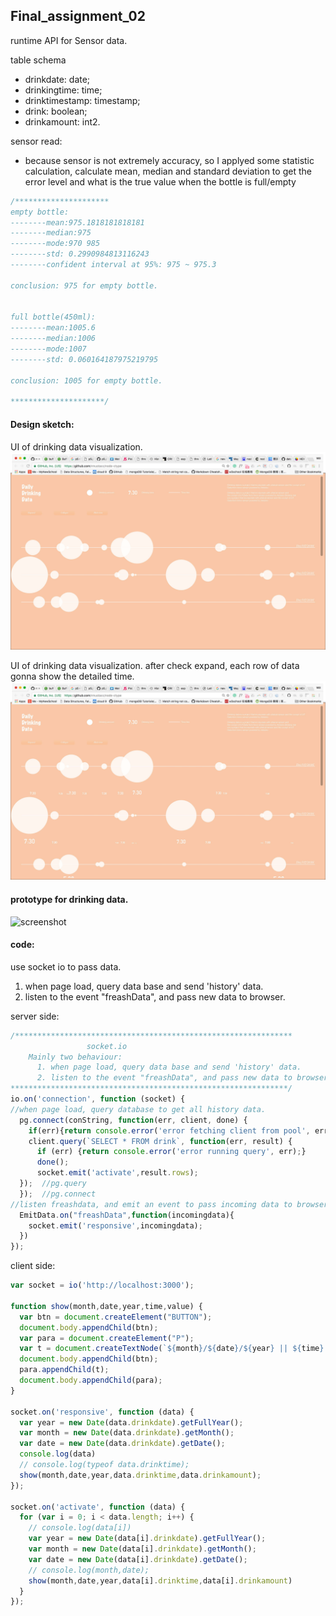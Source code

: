 ## Final_assignment_02

runtime API for Sensor data.

table schema
- drinkdate: date;
- drinkingtime: time;
- drinktimestamp: timestamp;
- drink: boolean;
- drinkamount: int2.

sensor read:
- because sensor is not extremely accuracy, so I applyed some statistic calculation, calculate mean, median and standard deviation to get the error level and what is the true value when the bottle is full/empty

```js
/*********************
empty bottle:
--------mean:975.1818181818181
--------median:975
--------mode:970 985
--------std: 0.2990984813116243
--------confident interval at 95%: 975 ~ 975.3

conclusion: 975 for empty bottle.


full bottle(450ml):
--------mean:1005.6
--------median:1006
--------mode:1007
--------std: 0.060164187975219795

conclusion: 1005 for empty bottle.

*********************/
```
#### Design sketch:
UI of drinking data visualization.
![mockup](https://raw.githubusercontent.com/Jiahao01121/data-structures/master/weekly_assignment_07/designSketch_02.jpg)

UI of drinking data visualization. after check expand, each row of data gonna show the detailed time.
![mockup](https://raw.githubusercontent.com/Jiahao01121/data-structures/master/weekly_assignment_07/designSketch_01.jpg)

#### prototype for drinking data.
![screenshot](https://raw.githubusercontent.com/Jiahao01121/data-structures/master/Final_assignment_02/proto.jpg)

#### code:
use socket io to pass data.
1. when page load, query data base and send 'history' data.
2. listen to the event "freashData", and pass new data to browser.

server side:
```js
/**************************************************************
                 socket.io
    Mainly two behaviour:
      1. when page load, query data base and send 'history' data.
      2. listen to the event "freashData", and pass new data to browser.
**************************************************************/
io.on('connection', function (socket) {
//when page load, query database to get all history data.
  pg.connect(conString, function(err, client, done) {
    if(err){return console.error('error fetching client from pool', err);}
    client.query(`SELECT * FROM drink`, function(err, result) {
      if (err) {return console.error('error running query', err);}
      done();
      socket.emit('activate',result.rows);
  });  //pg.query
  });  //pg.connect
//listen freashdata, and emit an event to pass incoming data to browser
  EmitData.on("freashData",function(incomingdata){
    socket.emit('responsive',incomingdata);
  })
});
```

client side:
```js
var socket = io('http://localhost:3000');

function show(month,date,year,time,value) {
  var btn = document.createElement("BUTTON");
  document.body.appendChild(btn);
  var para = document.createElement("P");
  var t = document.createTextNode(`${month}/${date}/${year} || ${time} || ${value}`);
  document.body.appendChild(btn);
  para.appendChild(t);
  document.body.appendChild(para);
}

socket.on('responsive', function (data) {
  var year = new Date(data.drinkdate).getFullYear();
  var month = new Date(data.drinkdate).getMonth();
  var date = new Date(data.drinkdate).getDate();
  console.log(data)
  // console.log(typeof data.drinktime);
  show(month,date,year,data.drinktime,data.drinkamount);
});

socket.on('activate', function (data) {
  for (var i = 0; i < data.length; i++) {
    // console.log(data[i])
    var year = new Date(data[i].drinkdate).getFullYear();
    var month = new Date(data[i].drinkdate).getMonth();
    var date = new Date(data[i].drinkdate).getDate();
    // console.log(month,date);
    show(month,date,year,data[i].drinktime,data[i].drinkamount)
  }
});
```
